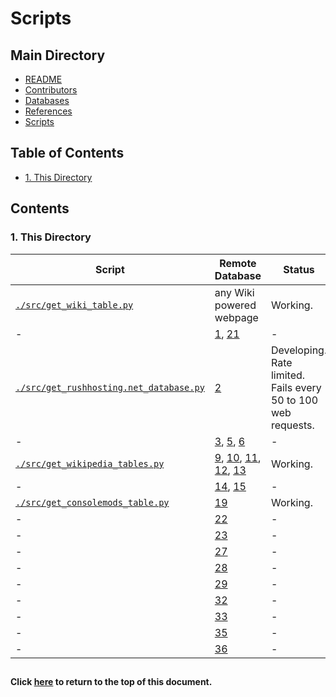 # Scripts

## Main Directory

- [README](../README.md)
- [Contributors](../CONTRIBUTORS.md)
- [Databases](../databases/README.md)
- [References](../REFERENCES.md)
- [Scripts](./README.md)

## Table of Contents

- [1. This Directory](#1-this-directory)

## Contents

### 1. This Directory

| Script                                                                         | Remote Database                 | Status                                                        |
| ------------------------------------------------------------------------------ | ------------------------------- | ------------------------------------------------------------- |
| [`./src/get_wiki_table.py`](./src/get_wiki_table.py)                           | any Wiki powered webpage        | Working.                                                      |
| -                                                                              | [1],  [21]                      | -                                                             |
| [`./src/get_rushhosting.net_database.py`](./get_rushhosting.net_database.py)   | [2]                             | Developing. Rate limited. Fails every 50 to 100 web requests. |
| -                                                                              | [3],  [5],  [6]                 | -                                                             |
| [`./src/get_wikipedia_tables.py`](./src/get_wikipedia_tables.py)               | [9],  [10],  [11],  [12],  [13] | Working.                                                      |
| -                                                                              | [14],  [15]                     | -                                                             |
| [`./src/get_consolemods_table.py`](./src/get_consolemods_table.py)             | [19]                            | Working.                                                      |
| -                                                                              | [22]                            | -                                                             |
| -                                                                              | [23]                            | -                                                             |
| -                                                                              | [27]                            | -                                                             |
| -                                                                              | [28]                            | -                                                             |
| -                                                                              | [29]                            | -                                                             |
| -                                                                              | [32]                            | -                                                             |
| -                                                                              | [33]                            | -                                                             |
| -                                                                              | [35]                            | -                                                             |
| -                                                                              | [36]                            | -                                                             |

##
#### Click [here](#scripts) to return to the top of this document.

[1]: ../REFERENCES.md/#1
[2]: ../REFERENCES.md/#2
[3]: ../REFERENCES.md/#3
[4]: ../REFERENCES.md/#4
[5]: ../REFERENCES.md/#5
[6]: ../REFERENCES.md/#6
[7]: ../REFERENCES.md/#7
[8]: ../REFERENCES.md/#8
[9]: ../REFERENCES.md/#9
[10]: ../REFERENCES.md/#10
[11]: ../REFERENCES.md/#11
[12]: ../REFERENCES.md/#12
[13]: ../REFERENCES.md/#13
[14]: ../REFERENCES.md/#14
[15]: ../REFERENCES.md/#15
[16]: ../REFERENCES.md/#16
[17]: ../REFERENCES.md/#17
[18]: ../REFERENCES.md/#18
[19]: ../REFERENCES.md/#19
[20]: ../REFERENCES.md/#20
[21]: ../REFERENCES.md/#21
[22]: ../REFERENCES.md/#22
[23]: ../REFERENCES.md/#23
[24]: ../REFERENCES.md/#24
[25]: ../REFERENCES.md/#25
[26]: ../REFERENCES.md/#26
[27]: ../REFERENCES.md/#27
[28]: ../REFERENCES.md/#28
[29]: ../REFERENCES.md/#29
[30]: ../REFERENCES.md/#30
[31]: ../REFERENCES.md/#31
[32]: ../REFERENCES.md/#32
[33]: ../REFERENCES.md/#33
[34]: ../REFERENCES.md/#34
[35]: ../REFERENCES.md/#35
[36]: ../REFERENCES.md/#36
[37]: ../REFERENCES.md/#37
[38]: ../REFERENCES.md/#38